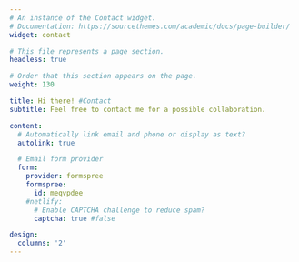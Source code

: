 ```yaml
---
# An instance of the Contact widget.
# Documentation: https://sourcethemes.com/academic/docs/page-builder/
widget: contact

# This file represents a page section.
headless: true

# Order that this section appears on the page.
weight: 130

title: Hi there! #Contact
subtitle: Feel free to contact me for a possible collaboration.

content:
  # Automatically link email and phone or display as text?
  autolink: true

  # Email form provider
  form:
    provider: formspree
    formspree:
      id: meqvpdee
    #netlify:
      # Enable CAPTCHA challenge to reduce spam?
      captcha: true #false

design:
  columns: '2'
---
```

